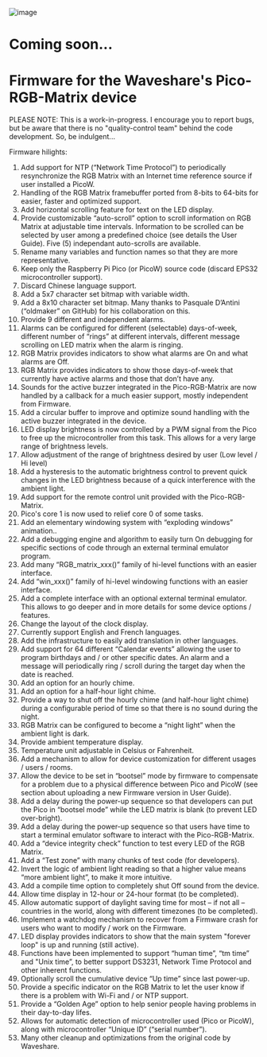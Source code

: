 ![image](https://github.com/astlouys/Pico-RGB-Matrix/assets/102733655/7ccc4ed1-cc92-4a48-820c-ed7c5804f344)

# Coming soon...
# Firmware for the Waveshare's Pico-RGB-Matrix device

PLEASE NOTE: This is a work-in-progress. I encourage you to report bugs, but be aware that there is no "quality-control team" behind the code development. So, be indulgent...

Firmware hilights:

1)	Add support for NTP (“Network Time Protocol”) to periodically resynchronize the RGB Matrix with an Internet time reference source if user installed a PicoW.
2)	Handling of the RGB Matrix framebuffer ported from 8-bits to 64-bits for easier, faster and optimized support.
3)	Add horizontal scrolling feature for text on the LED display.
4)	Provide customizable “auto-scroll” option to scroll information on RGB Matrix at adjustable time intervals. Information to be scrolled can be selected by user among a predefined choice (see details the User Guide). Five (5) independant auto-scrolls are available.
5)	Rename many variables and function names so that they are more representative.
6)	Keep only the Raspberry Pi Pico (or PicoW) source code (discard EPS32 microcontroller support).
7)	Discard Chinese language support.
8)	Add a 5x7 character set bitmap with variable width.
9)	Add a 8x10 character set bitmap. Many thanks to Pasquale D’Antini (“oldmaker” on GitHub) for his collaboration on this.
10)	Provide 9 different and independent alarms.
11)	Alarms can be configured for different (selectable) days-of-week, different number of “rings” at different intervals, different message scrolling on LED matrix when the alarm is ringing.
12)	RGB Matrix provides indicators to show what alarms are On and what alarms are Off.
13)	RGB Matrix provides indicators to show those days-of-week that currently have active alarms and those that don’t have any.
14)	Sounds for the active buzzer integrated in the Pico-RGB-Matrix are now handled by a callback for a much easier support, mostly independent from Firmware.
15)	Add a circular buffer to improve and optimize sound handling with the active buzzer integrated in the device.
16)	LED display brightness is now controlled by a PWM signal from the Pico to free up the microcontroller from this task. This allows for a very large range of brightness levels.
17)	Allow adjustment of the range of brightness desired by user (Low level / Hi level)
18)	Add a hysteresis to the automatic brightness control to prevent quick changes in the LED brightness because of a quick interference with the ambient light.
19)	Add support for the remote control unit provided with the Pico-RGB-Matrix.
20)	Pico's core 1 is now used to relief core 0 of some tasks.
21)	Add an elementary windowing system with “exploding windows” animation..
22)	Add a debugging engine and algorithm to easily turn On debugging for specific sections of code through an external terminal emulator program.
23)	Add many “RGB_matrix_xxx()” family of hi-level functions with an easier interface.
24)	Add “win_xxx()” family of hi-level windowing functions with an easier interface.
25)	Add a complete interface with an optional external terminal emulator. This allows to go deeper and in more details for some device options / features.
26)	Change the layout of the clock display.
27)	Currently support English and French languages.
28)	Add the infrastructure to easily add translation in other languages.
29)	Add support for 64 different “Calendar events” allowing the user to program birthdays and / or other specific dates. An alarm and a message will periodically ring / scroll during the target day when the date is reached.
30)	Add an option for an hourly chime.
31)	Add an option for a half-hour light chime.
32)	Provide a way to shut off the hourly chime (and half-hour light chime) during a configurable period of time so that there is no sound during the night.
33)	RGB Matrix can be configured to become a “night light” when the ambient light is dark.
34)	Provide ambient temperature display.
35)	Temperature unit adjustable in Celsius or Fahrenheit.
36)	Add a mechanism to allow for device customization for different usages / users / rooms.
37)	Allow the device to be set in “bootsel” mode by firmware to compensate for a problem due to a physical difference between Pico and PicoW (see section about uploading a new Firmware version in User Guide).
38)	Add a delay during the power-up sequence so that developers can put the Pico in “bootsel mode” while the LED matrix is blank (to prevent LED over-bright).
39)	Add a delay during the power-up sequence so that users have time to start a terminal emulator software to interact with the Pico-RGB-Matrix.
40)	Add a “device integrity check” function to test every LED of the RGB Matrix.
41)	Add a “Test zone” with many chunks of test code (for developers).
42)	Invert the logic of ambient light reading so that a higher value means “more ambient light”, to make it more intuitive.
43)	Add a compile time option to completely shut Off sound from the device.
44)	Allow time display in 12-hour or 24-hour format (to be completed).
45)	Allow automatic support of daylight saving time for most – if not all – countries in the world, along with different timezones (to be completed).
46)	Implement a watchdog mechanism to recover from a Firmware crash for users who want to modify / work on the Firmware.
47)	LED display provides indicators to show that the main system "forever loop" is up and running (still active).
48)	Functions have been implemented to support “human time”, “tm time” and "Unix time”, to better support DS3231, Network Time Protocol and other inherent functions.
49)	Optionally scroll the cumulative device “Up time” since last power-up.
50)	Provide a specific indicator on the RGB Matrix to let the user know if there is a problem with Wi-Fi and / or NTP support.
51)	Provide a “Golden Age” option to help senior people having problems in their day-to-day lifes.
52)	Allows for automatic detection of microcontroller used (Pico or PicoW), along with microcontroller “Unique ID” (“serial number”).
54)	Many other cleanup and optimizations from the original code by Waveshare.
